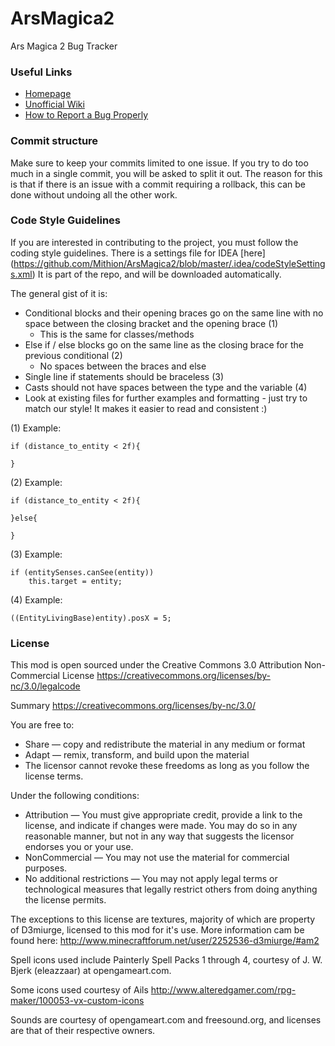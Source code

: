 ArsMagica2
==========

Ars Magica 2 Bug Tracker

### Useful Links
* [Homepage](http://www.minecraftforum.net/forums/mapping-and-modding/minecraft-mods/1292222)
* [Unofficial Wiki](http://am2.wikia.com/wiki/Ars_Magica_2_Wiki)
* [How to Report a Bug Properly](http://pastebin.com/29r0Nhe0)

### Commit structure
Make sure to keep your commits limited to one issue.  If you try to do too much in a single commit, you will be asked to split it out.
The reason for this is that if there is an issue with a commit requiring a rollback, this can be done without undoing all the other work.

### Code Style Guidelines
If you are interested in contributing to the project, you must follow the coding style guidelines.
There is a settings file for IDEA [here] (https://github.com/Mithion/ArsMagica2/blob/master/.idea/codeStyleSettings.xml)
It is part of the repo, and will be downloaded automatically.

The general gist of it is:
* Conditional blocks and their opening braces go on the same line with no space between the closing bracket and the opening brace (1)
	* This is the same for classes/methods
* Else if / else blocks go on the same line as the closing brace for the previous conditional (2)
	* No spaces between the braces and else
* Single line if statements should be braceless (3)
* Casts should not have spaces between the type and the variable (4)
* Look at existing files for further examples and formatting - just try to match our style!  It makes it easier to read and consistent :)

(1) Example:
```
if (distance_to_entity < 2f){ 

}
```

(2) Example:
```
if (distance_to_entity < 2f){

}else{

}
```

(3) Example:
```
if (entitySenses.canSee(entity))
	this.target = entity;
```

(4) Example:
```
((EntityLivingBase)entity).posX = 5;
```


### License
This mod is open sourced under the Creative Commons 3.0 Attribution Non-Commercial License
https://creativecommons.org/licenses/by-nc/3.0/legalcode

Summary
https://creativecommons.org/licenses/by-nc/3.0/

You are free to:
* Share — copy and redistribute the material in any medium or format
* Adapt — remix, transform, and build upon the material
* The licensor cannot revoke these freedoms as long as you follow the license terms.

Under the following conditions:
* Attribution — You must give appropriate credit, provide a link to the license, and indicate if changes were made. You may do so in any reasonable manner, but not in any way that suggests the licensor endorses you or your use.
* NonCommercial — You may not use the material for commercial purposes.
* No additional restrictions — You may not apply legal terms or technological measures that legally restrict others from doing anything the license permits.

The exceptions to this license are textures, majority of which are property of D3miurge, licensed to this mod for it's use.
More information cam be found here: http://www.minecraftforum.net/user/2252536-d3miurge/#am2

Spell icons used include Painterly Spell Packs 1 through 4, courtesy of J. W. Bjerk (eleazzaar) at opengameart.com.

Some icons used courtesy of Ails http://www.alteredgamer.com/rpg-maker/100053-vx-custom-icons

Sounds are courtesy of opengameart.com and freesound.org, and licenses are that of their respective owners.